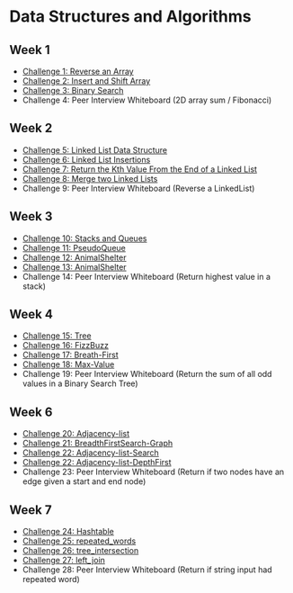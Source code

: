 # Data Structures and Algorithms

## Week 1

* [Challenge 1: Reverse an Array](./readme/reverse_array.md)
* [Challenge 2: Insert and Shift Array](./readme/array_shift.md)
* [Challenge 3: Binary Search](./readme/binary_search.md)
* Challenge 4: Peer Interview Whiteboard (2D array sum / Fibonacci)

## Week 2

* [Challenge 5: Linked List Data Structure](./readme/linked_list.md)
* [Challenge 6: Linked List Insertions](./readme/ll_insertions.md)
* [Challenge 7: Return the Kth Value From the End of a Linked List](./readme/ll_kth_from_end.md)
* [Challenge 8: Merge two Linked Lists](./readme/merged_lists.md)
* Challenge 9: Peer Interview Whiteboard (Reverse a LinkedList)

## Week 3
* [Challenge 10: Stacks and Queues](./readme/stacks_and_queues.md)
* [Challenge 11: PseudoQueue](./readme/pseudo_queue.md)
* [Challenge 12: AnimalShelter ](./readme/animal_shelter.md)
* [Challenge 13: AnimalShelter ](./readme/multi_bracket.md)
* Challenge 14: Peer Interview Whiteboard (Return highest value in a stack)

## Week 4
* [Challenge 15: Tree](./readme/tree.md)
* [Challenge 16: FizzBuzz](./readme/fizzbuzz.md)
* [Challenge 17: Breath-First](./readme/breath.md)
* [Challenge 18: Max-Value](./readme/max_tree_value.md)
* Challenge 19: Peer Interview Whiteboard (Return the sum of all odd values in a Binary Search Tree)

## Week 6
* [Challenge 20: Adjacency-list](./readme/adjacencyListGraph.md)
* [Challenge 21: BreadthFirstSearch-Graph](./readme/breadthFirstGraph.md)
* [Challenge 22: Adjacency-list-Search](./readme/adjacencyListGraphSearch.md)
* [Challenge 22: Adjacency-list-DepthFirst](./readme/adjacencyListDepthFirst.md)
* Challenge 23: Peer Interview Whiteboard (Return if two nodes have an edge given a start and end node)

## Week 7
* [Challenge 24: Hashtable](./readme/adjacencyListDepthFirst.md)
* [Challenge 25: repeated_words](./readme/repeated_words.md)
* [Challenge 26: tree_intersection](./readme/tree_intersection.md)
* [Challenge 27: left_join](./readme/left_join.md)
* Challenge 28: Peer Interview Whiteboard (Return if string input had repeated word)


